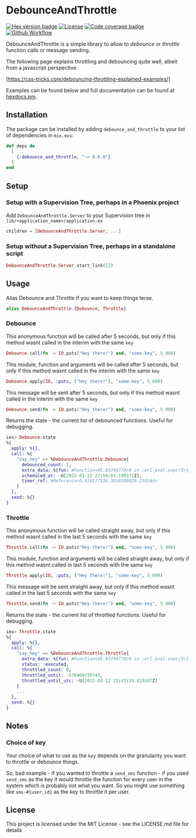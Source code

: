 # DebounceAndThrottle

[![Hex version badge](https://img.shields.io/hexpm/v/debounce_and_throttle.svg)](https://hex.pm/packages/debounce_and_throttle)
[![License](https://img.shields.io/badge/license-MIT-green)](https://github.com/johnknott/debounce-and-throttle/blob/master/LICENSE.md)
[![Code coverage badge](https://img.shields.io/codecov/c/github/johnknott/debounce-and-throttle/badge.svg)](https://app.codecov.io/gh/johnknott/debounce-and-throttle)
[![Github Workflow](https://img.shields.io/github/workflow/status/johnknott/debounce-and-throttle/Elixir%20CI?logo=GitHub)](https://github.com/johnknott/debounce-and-throttle/actions/workflows/elixir.yml)

DebounceAndThrottle is a simple library to allow to *debounce* or *throttle* function calls or message sending.

The following page explains throttling and debouncing quite well, albeit from a javascript perspective.

[https://css-tricks.com/debouncing-throttling-explained-examples/]

Examples can be found below and full documentation can be found at [hexdocs.pm](https://hexdocs.pm/debounce_and_throttle/api-reference.html).

## Installation

The package can be installed by adding `debounce_and_throttle` to your list of dependencies in `mix.exs`:

```elixir
def deps do
  [
    {:debounce_and_throttle, "~> 0.9.0"}
  ]
end
```

## Setup

### Setup with a Supervision Tree, perhaps in a Phoenix project

Add `DebounceAndThrottle.Server` to your Supervision tree in `lib/<application_name>/application.ex`

```elixir
children = [DebounceAndThrottle.Server, ...]
```

### Setup without a Supervision Tree, perhaps in a standalone script

```elixir
DebounceAndThrottle.Server.start_link([])
```

## Usage

Alias Debounce and Throttle if you want to keep things terse.

```elixir
alias DebounceAndThrottle.{Debounce, Throttle}
```

### Debounce

This anonymous function will be called after 5 seconds, but only if this method wasnt called in the interim with the same `key`

```elixir
Debounce.call(fn -> IO.puts("Hey there!") end, "some-key", 5_000)
```

This module, function and arguments will be called after 5 seconds, but only if this method wasnt called in the interim with the same `key`

```elixir
Debounce.apply(IO, :puts, ["Hey there!"], "some-key", 5_000)
```

This message will be sent after 5 seconds, but only if this method wasnt called in the interim with the same `key`

```elixir
Debounce.send(fn -> IO.puts("Hey there!") end, "some-key", 5_000)
```

Returns the state - the current list of debounced functions. Useful for debugging.

```elixir
iex> Debounce.state
%{
  apply: %{},
  call: %{
    "say_hey" => %DebounceAndThrottle.Debounce{
      debounced_count: 1,
      extra_data: %{fun: #Function<45.65746770/0 in :erl_eval.expr/5>},
      scheduled_at: ~U[2022-03-12 22:50:01.190171Z],
      timer_ref: #Reference<0.418177534.3850108929.259344>
    }
  },
  send: %{}
}
```

### Throttle

This anonymous function will be called straight away, but only if this method wasnt called in the last 5 seconds with the same `key`

```elixir
Throttle.call(fn -> IO.puts("Hey there!") end, "some-key", 5_000)
```

This module, function and arguments will be called straight away, but only if this method wasnt called in last 5 seconds with the same `key`

```elixir
Throttle.apply(IO, :puts, ["Hey there!"], "some-key", 5_000)
```

This message will be sent straight away, but only if this method wasnt called in the last 5 seconds with the same `key`

```elixir
Throttle.send(fn -> IO.puts("Hey there!") end, "some-key", 5_000)
```

Returns the state - the current list of throttled functions. Useful for debugging.

```elixir
iex> Throttle.state
%{
  apply: %{},
  call: %{
    "say_hey" => %DebounceAndThrottle.Throttle{
      extra_data: %{fun: #Function<45.65746770/0 in :erl_eval.expr/5>},
      status: :executed,
      throttled_count: 0,
      throttled_until: -576460730743,
      throttled_until_utc: ~U[2022-03-12 22:47:39.829107Z]
    }
    ...
  },
  send: %{}
}
```

## Notes

### Choice of key

Your choice of what to use as the `key` depends on the granularity you want to throttle or debounce things.

So, bad example - if you wanted to throttle a `send_sms` function - if you used `send_sms` as the key it would throttle the function for every user in the system which is probably not what you want. So you might use something like `sms-#{user_id}` as the key to throttle it per user.

## License

This project is licensed under the MIT License - see the LICENSE.md file for details
